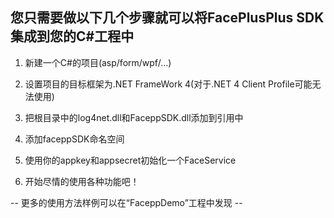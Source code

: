 ## 您只需要做以下几个步骤就可以将FacePlusPlus SDK集成到您的C#工程中

1. 新建一个C#的项目(asp/form/wpf/...)

2. 设置项目的目标框架为.NET FrameWork 4(对于.NET 4 Client Profile可能无法使用)

3. 把根目录中的log4net.dll和FaceppSDK.dll添加到引用中

4. 添加faceppSDK命名空间

5. 使用你的appkey和appsecret初始化一个FaceService

6. 开始尽情的使用各种功能吧！

-- 更多的使用方法样例可以在“FaceppDemo”工程中发现 --
